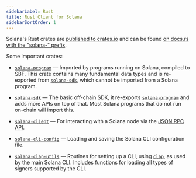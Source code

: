 ```yaml
---
sidebarLabel: Rust
title: Rust Client for Solana
sidebarSortOrder: 1
---
```


Solana's Rust crates are [published to crates.io][crates.io] and can be found
[on docs.rs with the "solana-" prefix][docs.rs].

[crates.io]: https://crates.io/search?q=solana-
[docs.rs]: https://docs.rs/releases/search?query=solana-

Some important crates:

- [`solana-program`] &mdash; Imported by programs running on Solana, compiled to
  SBF. This crate contains many fundamental data types and is re-exported from
  [`solana-sdk`], which cannot be imported from a Solana program.

- [`solana-sdk`] &mdash; The basic off-chain SDK, it re-exports
  [`solana-program`] and adds more APIs on top of that. Most Solana programs
  that do not run on-chain will import this.

- [`solana-client`] &mdash; For interacting with a Solana node via the
  [JSON RPC API](/api).

- [`solana-cli-config`] &mdash; Loading and saving the Solana CLI configuration
  file.

- [`solana-clap-utils`] &mdash; Routines for setting up a CLI, using [`clap`],
  as used by the main Solana CLI. Includes functions for loading all types of
  signers supported by the CLI.

[`solana-program`]: https://docs.rs/solana-program
[`solana-sdk`]: https://docs.rs/solana-sdk
[`solana-client`]: https://docs.rs/solana-client
[`solana-cli-config`]: https://docs.rs/solana-cli-config
[`solana-clap-utils`]: https://docs.rs/solana-clap-utils
[`clap`]: https://docs.rs/clap
